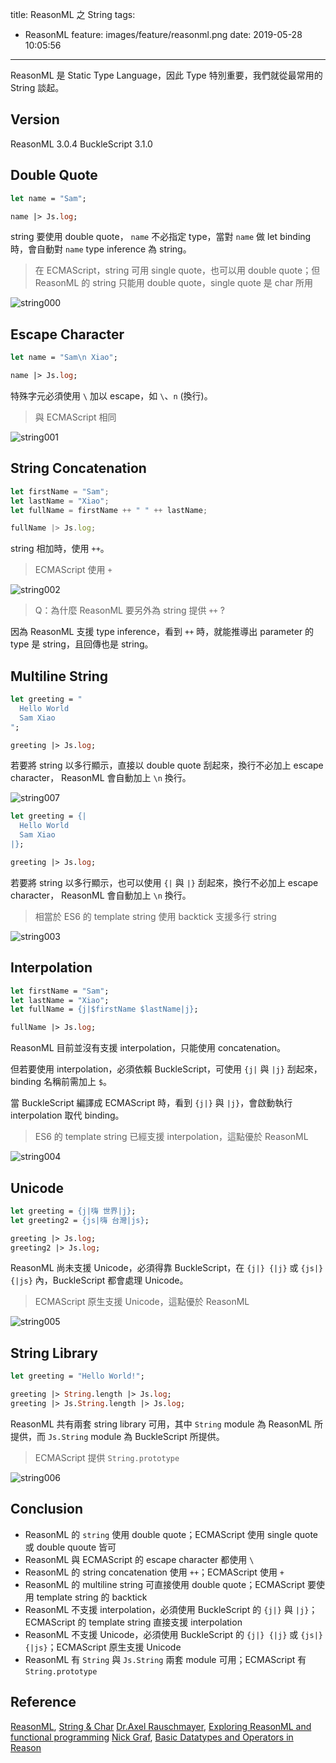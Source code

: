 title: ReasonML 之 String
tags:
  - ReasonML
feature: images/feature/reasonml.png
date: 2019-05-28 10:05:56
---
ReasonML 是 Static Type Language，因此 Type 特別重要，我們就從最常用的 String 談起。

<!-- more -->

## Version

ReasonML 3.0.4
BuckleScript 3.1.0

## Double Quote

```ocaml
let name = "Sam";

name |> Js.log;
```

string 要使用 double quote， `name` 不必指定 type，當對 `name` 做 let binding 時，會自動對 `name` type inference 為 string。

> 在 ECMAScript，string 可用 single quote，也可以用 double quote；但 ReasonML 的 string 只能用 double quote，single quote 是 char 所用

![string000](/images/reasonml/string/string000.png)

## Escape Character

```ocaml
let name = "Sam\n Xiao";

name |> Js.log;
```

特殊字元必須使用 `\` 加以 escape，如 `\`、`n` (換行)。

> 與 ECMAScript 相同

![string001](/images/reasonml/string/string001.png)

## String Concatenation

```javascript
let firstName = "Sam";
let lastName = "Xiao";
let fullName = firstName ++ " " ++ lastName;

fullName |> Js.log;
```

string 相加時，使用 `++`。

> ECMAScript 使用 `+`

![string002](/images/reasonml/string/string002.png)

> Q：為什麼 ReasonML 要另外為 string 提供 `++` ?

因為 ReasonML 支援 type inference，看到 `++` 時，就能推導出 parameter 的 type 是 string，且回傳也是 string。

## Multiline String

```ocaml
let greeting = "
  Hello World
  Sam Xiao
";

greeting |> Js.log;
```

若要將  string 以多行顯示，直接以 double quote 刮起來，換行不必加上 escape character， ReasonML 會自動加上 `\n` 換行。


![string007](/images/reasonml/string/string007.png)

```ocaml
let greeting = {|
  Hello World
  Sam Xiao
|};

greeting |> Js.log;
```


若要將  string 以多行顯示，也可以使用 `{|` 與 `|}` 刮起來，換行不必加上 escape character， ReasonML 會自動加上 `\n` 換行。

> 相當於 ES6 的 template string 使用 backtick 支援多行 string

![string003](/images/reasonml/string/string003.png)

## Interpolation

```ocaml
let firstName = "Sam";
let lastName = "Xiao";
let fullName = {j|$firstName $lastName|j};

fullName |> Js.log;
```

ReasonML 目前並沒有支援 interpolation，只能使用 concatenation。

但若要使用 interpolation，必須依賴 BuckleScript，可使用 `{j|` 與 `|j}` 刮起來，binding 名稱前需加上 `$`。

當 BuckleScript 編譯成 ECMAScript 時，看到 `{j|}` 與 `|j}`，會啟動執行 interpolation 取代 binding。

> ES6 的 template string 已經支援 interpolation，這點優於 ReasonML

![string004](/images/reasonml/string/string004.png)

## Unicode

```ocaml
let greeting = {j|嗨 世界|j};
let greeting2 = {js|嗨 台灣|js};

greeting |> Js.log;
greeting2 |> Js.log;
```

ReasonML 尚未支援 Unicode，必須得靠 BuckleScript，在 `{j|} {|j}` 或 `{js|} {|js}` 內，BuckleScript 都會處理 Unicode。

> ECMAScript 原生支援 Unicode，這點優於 ReasonML

![string005](/images/reasonml/string/string005.png)

## String Library

```ocaml
let greeting = "Hello World!";

greeting |> String.length |> Js.log;
greeting |> Js.String.length |> Js.log;
```

ReasonML 共有兩套 string library 可用，其中 `String` module 為 ReasonML 所提供，而 `Js.String` module 為 BuckleScript 所提供。

> ECMAScript 提供 `String.prototype`

![string006](/images/reasonml/string/string006.png)

## Conclusion

* ReasonML 的 `string` 使用 double quote；ECMAScript 使用 single quote 或 double quoute 皆可
* ReasonML 與 ECMAScript 的 escape character 都使用 `\`
* ReasonML 的 string concatenation 使用 `++`；ECMAScript 使用 `+`
* ReasonML 的 multiline string 可直接使用 double quote；ECMAScript 要使用 template string 的 backtick
* ReasonML 不支援 interpolation，必須使用 BuckleScript 的  `{j|}` 與 `|j}`；ECMAScript 的 template string 直接支援 interpolation
* ReasonML 不支援 Unicode，必須使用 BuckleScript 的  `{j|} {|j}` 或 `{js|} {|js}`；ECMAScript 原生支援 Unicode
* ReasonML 有 `String` 與 `Js.String` 兩套 module 可用；ECMAScript 有 `String.prototype` 

## Reference

[ReasonML](https://reasonml.github.io/en/), [String & Char](https://reasonml.github.io/docs/en/string-and-char)
[Dr.Axel Rauschmayer](https://twitter.com/rauschma), [Exploring ReasonML and functional programming](http://reasonmlhub.com/exploring-reasonml/ch_basic-types.html#strings)
[Nick Graf](https://egghead.io/instructors/nik-graf), [Basic Datatypes and Operators in Reason](https://egghead.io/lessons/reason-basic-datatypes-and-operators-in-reason)